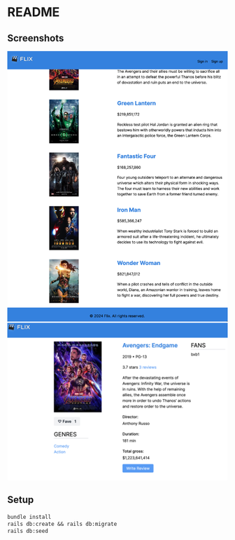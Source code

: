 # README

## Screenshots

![Dashboard](https://raw.githubusercontent.com/jacky-xbb/pics/main/uPic/YPhDzr.png)
![moive detail](https://raw.githubusercontent.com/jacky-xbb/pics/main/uPic/taO9E5.png)


## Setup
```shell
bundle install
rails db:create && rails db:migrate
rails db:seed
```

